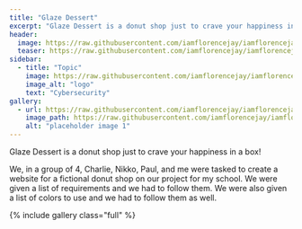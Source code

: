 ```yaml
---
title: "Glaze Dessert"
excerpt: "Glaze Dessert is a donut shop just to crave your happiness in a box!"
header:
  image: https://raw.githubusercontent.com/iamflorencejay/iamflorencejay/florence-gh-pages/assets/img/mockups/glaze-dessert/thumbnail.svg
  teaser: https://raw.githubusercontent.com/iamflorencejay/iamflorencejay/florence-gh-pages/assets/img/mockups/glaze-dessert/thumbnail.svg
sidebar:
  - title: "Topic"
    image: https://raw.githubusercontent.com/iamflorencejay/iamflorencejay/florence-gh-pages/assets/img/mockups/glaze-dessert/icon.svg
    image_alt: "logo"
    text: "Cybersecurity"
gallery:
  - url: https://raw.githubusercontent.com/iamflorencejay/iamflorencejay/florence-gh-pages/assets/img/mockups/glaze-dessert/1.png
    image_path: https://raw.githubusercontent.com/iamflorencejay/iamflorencejay/florence-gh-pages/assets/img/mockups/glaze-dessert/1.png
    alt: "placeholder image 1"
---
```


Glaze Dessert is a donut shop just to crave your happiness in a box!

We, in a group of 4, Charlie, Nikko, Paul, and me were tasked to create a website for a fictional donut shop on our project for my school.
We were given a list of requirements and we had to follow them. We were also given a list of colors to use and we had to follow them as well.

{% include gallery class="full" %}
